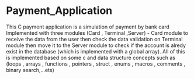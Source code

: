 # Payment_Application
This C payment application is a simulation of payment by bank card 
Implemented with three modules (Card , Terminal ,Server) - Card module to receive the data from the user then check the data validation on Terminal module then move it to the Server module to check if the account is alredy exist in the database (which is implemented with a global array).
All of this is implemented based on some c and data structure concepts such as (loops , arrays , functions , pointers , struct , enums , macros , comments , binary search,...ets)
